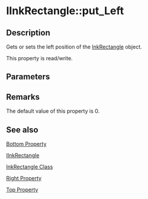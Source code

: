 # IInkRectangle::put_Left

## Description

Gets or sets the left position of the [InkRectangle](https://learn.microsoft.com/windows/desktop/tablet/inkrectangle-class) object.

This property is read/write.

## Parameters

## Remarks

The default value of this property is 0.

## See also

[Bottom Property](https://learn.microsoft.com/windows/desktop/api/msinkaut/nf-msinkaut-iinkrectangle-get_bottom)

[IInkRectangle](https://learn.microsoft.com/windows/win32/api/msinkaut/nn-msinkaut-iinkrectangle)

[InkRectangle Class](https://learn.microsoft.com/windows/desktop/tablet/inkrectangle-class)

[Right Property](https://learn.microsoft.com/windows/desktop/api/msinkaut/nf-msinkaut-iinkrectangle-get_right)

[Top Property](https://learn.microsoft.com/windows/desktop/api/msinkaut/nf-msinkaut-iinkrectangle-get_top)
